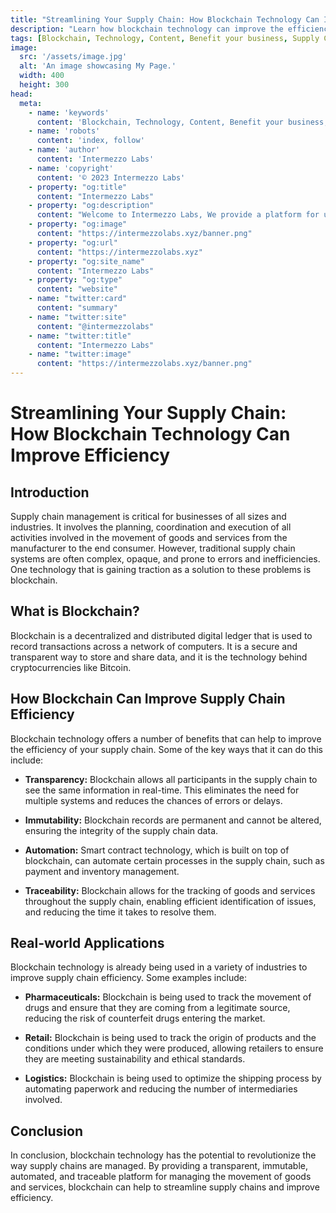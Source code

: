 ```yaml
---
title: "Streamlining Your Supply Chain: How Blockchain Technology Can Improve Efficiency"
description: "Learn how blockchain technology can improve the efficiency and transparency of your supply chain management. Discover the potential benefits for your company in this informative article."
tags: [Blockchain, Technology, Content, Benefit your business, Supply Chain Management, Efficiency]
image:
  src: '/assets/image.jpg'
  alt: 'An image showcasing My Page.'
  width: 400
  height: 300
head:
  meta:
    - name: 'keywords'
      content: 'Blockchain, Technology, Content, Benefit your business, Supply Chain Management, Efficiency'
    - name: 'robots'
      content: 'index, follow'
    - name: 'author'
      content: 'Intermezzo Labs'
    - name: 'copyright'
      content: '© 2023 Intermezzo Labs'
    - property: "og:title"
      content: "Intermezzo Labs"
    - property: "og:description"
      content: "Welcome to Intermezzo Labs, We provide a platform for users to create, manage and trade digital assets. These platforms can be used for a variety of purposes, such as gaming, collectibles, and e-commerce. Intermezzo Labs is for anyone who wants to leverage blockchain technology."
    - property: "og:image"
      content: "https://intermezzolabs.xyz/banner.png"
    - property: "og:url"
      content: "https://intermezzolabs.xyz"
    - property: "og:site_name"
      content: "Intermezzo Labs"
    - property: "og:type"
      content: "website"
    - name: "twitter:card"
      content: "summary"
    - name: "twitter:site"
      content: "@intermezzolabs"
    - name: "twitter:title"
      content: "Intermezzo Labs"
    - name: "twitter:image"
      content: "https://intermezzolabs.xyz/banner.png"
---
```


# Streamlining Your Supply Chain: How Blockchain Technology Can Improve Efficiency

## Introduction

Supply chain management is critical for businesses of all sizes and industries. It involves the planning, coordination and execution of all activities involved in the movement of goods and services from the manufacturer to the end consumer. However, traditional supply chain systems are often complex, opaque, and prone to errors and inefficiencies. One technology that is gaining traction as a solution to these problems is blockchain.

## What is Blockchain?

Blockchain is a decentralized and distributed digital ledger that is used to record transactions across a network of computers. It is a secure and transparent way to store and share data, and it is the technology behind cryptocurrencies like Bitcoin.

## How Blockchain Can Improve Supply Chain Efficiency

Blockchain technology offers a number of benefits that can help to improve the efficiency of your supply chain. Some of the key ways that it can do this include:

- **Transparency:** Blockchain allows all participants in the supply chain to see the same information in real-time. This eliminates the need for multiple systems and reduces the chances of errors or delays.

- **Immutability:** Blockchain records are permanent and cannot be altered, ensuring the integrity of the supply chain data.

- **Automation:** Smart contract technology, which is built on top of blockchain, can automate certain processes in the supply chain, such as payment and inventory management.

- **Traceability:** Blockchain allows for the tracking of goods and services throughout the supply chain, enabling efficient identification of issues, and reducing the time it takes to resolve them.

## Real-world Applications

Blockchain technology is already being used in a variety of industries to improve supply chain efficiency. Some examples include:

- **Pharmaceuticals:** Blockchain is being used to track the movement of drugs and ensure that they are coming from a legitimate source, reducing the risk of counterfeit drugs entering the market.

- **Retail:** Blockchain is being used to track the origin of products and the conditions under which they were produced, allowing retailers to ensure they are meeting sustainability and ethical standards.

- **Logistics:** Blockchain is being used to optimize the shipping process by automating paperwork and reducing the number of intermediaries involved.

## Conclusion

In conclusion, blockchain technology has the potential to revolutionize the way supply chains are managed. By providing a transparent, immutable, automated, and traceable platform for managing the movement of goods and services, blockchain can help to streamline supply chains and improve efficiency.

